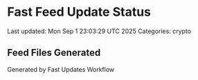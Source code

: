 # Fast Feed Update Status
Last updated: Mon Sep  1 23:03:29 UTC 2025
Categories: crypto

## Feed Files Generated

Generated by Fast Updates Workflow
